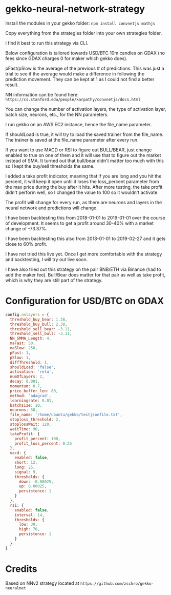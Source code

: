 # gekko-neural-network-strategy

Install the modules in your gekko folder: `npm install convnetjs mathjs`

Copy everything from the strategies folder into your own strategies folder.

I find it best to run this strategy via CLI.

Below configuration is tailored towards USD/BTC 10m candles on GDAX (no fees since GDAX charges 0 for maker which gekko does).

pFast/pSlow is the average of the previous # of predictions. This was just a trial to see if the average would make a difference in following the prediction movement.  They can be kept at 1 as I could not find a better result.

NN information can be found here: `https://cs.stanford.edu/people/karpathy/convnetjs/docs.html`

You can change the number of activation layers, the type of activation layer, batch size, neurons, etc., for the NN parameters.

I run gekko on an AWS EC2 instance, hence the file_name parameter.

If shouldLoad is true, it will try to load the saved trainer from the file_name.  The trainer is saved at the file_name parameter after every run.

If you want to use MACD or RSI to figure out BULL/BEAR, just change enabled to true on one of them and it will use that to figure out the market instead of SMA.  It turned out that bull/bear didn't matter too much with this so I kept the buy/sell thresholds the same.

I added a take profit indicator, meaning that if you are long and you hit the percent, it will keep it open until it loses the loss_percent parameter from the max price during the buy after it hits.  After more testing, the take profit didn't perform well, so I changed the value to 100 so it wouldn't activate.

The profit will change for every run, as there are neurons and layers in the neural network and predictions will change.

I have been backtesting this from 2018-01-01 to 2019-01-01 over the course of development.  It seems to get a profit around 30-40% with a market change of -73.37%.

I have been backtesting this also from 2018-01-01 to 2019-02-27 and it gets close to 60% profit.

I have not tried this live yet.  Once I get more comfortable with the strategy and backtesting, I will try out live soon.

I have also tried out this strategy on the pair BNB/ETH via Binance (had to add the maker fee).  Bull/Bear does matter for that pair as well as take profit, which is why they are still part of the strategy.

# Configuration for USD/BTC on GDAX

```javascript
config.nnlayers = {
  threshold_buy_bear: 1.38,
  threshold_buy_bull: 2.38,
  threshold_sell_bear: -3.11,
  threshold_sell_bull: -3.11,
  NN_SMMA_Length: 4,
  maFast: 50,
  maSlow: 250,
  pFast: 1,
  pSlow: 1,
  diffThreshold: 1,
  shouldLoad: 'false',
  activation: 'relu',
  numOfLayers: 2,
  decay: 0.001,
  momentum: 0.7,
  price_buffer_len: 80,
  method: 'adagrad',
  learningrate: 0.01,
  batchsize: 10,
  neurons: 30,
  file_name: '/home/ubuntu/gekko/testjsonfile.txt',
  stoploss_threshold: 2,
  stoplossWait: 120,
  waitTime: 90,
  takeProfit: {
    profit_percent: 100,
    profit_loss_percent: 0.25
  },
  macd: {
    enabled: false,
    short: 12,
    long: 25,
    signal: 9,
    thresholds: {
      down: -0.00025,
      up: 0.00025,
      persistence: 1
    }
  },
  rsi: {
    enabled: false,
    interval: 14,
    thresholds: {
      low: 30,
      high: 70,
      persistence: 1
    }
  }
}
```

# Credits

Based on NNv2 strategy located at `https://github.com/zschro/gekko-neuralnet`
